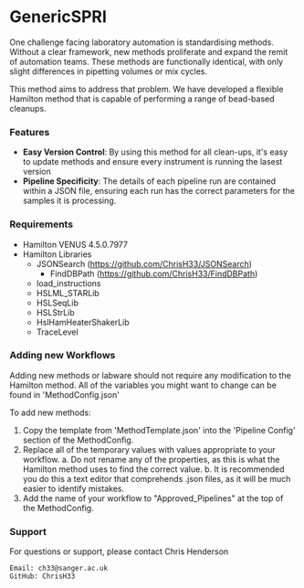 # GenericSPRI
One challenge facing laboratory automation is standardising methods. Without a clear framework, new methods proliferate and expand the remit of automation teams. These methods are functionally identical, with only slight differences in pipetting volumes or mix cycles. 

This method aims to address that problem. We have developed a flexible Hamilton method that is capable of performing a range of bead-based cleanups.

### Features
- **Easy Version Control**: By using this method for all clean-ups, it's easy to update methods and ensure every instrument is running the lasest version
- **Pipeline Specificity**: The details of each pipeline run are contained within a JSON file, ensuring each run has the correct parameters for the samples it is processing.

### Requirements
- Hamilton VENUS 4.5.0.7977
- Hamilton Libraries
    - JSONSearch (https://github.com/ChrisH33/JSONSearch)
        - FindDBPath (https://github.com/ChrisH33/FindDBPath)
    - load_instructions
    - HSLML_STARLib
    - HSLSeqLib
    - HSLStrLib
    - HslHamHeaterShakerLib
    - TraceLevel

### Adding new Workflows
Adding new methods or labware should not require any modification to the Hamilton method. All of the variables you might want to change can be found in 'MethodConfig.json'

To add new methods:
1. Copy the template from 'MethodTemplate.json' into the 'Pipeline Config' section of the MethodConfig.
2. Replace all of the temporary values with values appropriate to your workflow.
    a. Do not rename any of the properties, as this is what the Hamilton method uses to find the correct value.
    b. It is recommended you do this a text editor that comprehends .json files, as it will be much easier to identify mistakes.
3. Add the name of your workflow to "Approved_Pipelines" at the top of the MethodConfig.


### Support
For questions or support, please contact Chris Henderson

    Email: ch33@sanger.ac.uk
    GitHub: ChrisH33